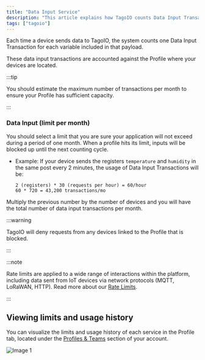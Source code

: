 ```yaml
---
title: "Data Input Service"
description: "This article explains how TagoIO counts Data Input Transactions when devices send data, and where to view limits and usage history for each Profile. It also reminds you to estimate your monthly transaction volume."
tags: ["tagoio"]
---
```

Each time a device sends data to TagoIO, the system counts one Data Input Transaction for each variable included in that payload.

These data input transactions are accounted against the Profile where your devices are located.

:::tip

You should estimate the maximum number of transactions per month to ensure your Profile has sufficient capacity.

:::

### Data Input (limit per month)
You should select a limit that you are sure your application will not exceed during a period of one month. When a profile hits its limit, inputs will be blocked up until the next counting cycle.

*   Example: If your device sends the registers `temperature` and `humidity` in the same post every 2 minutes, the usage of Data Input Transactions will be:
    ```text
    2 (registers) * 30 (requests per hour) = 60/hour
    60 * 720 = 43,200 transactions/mo
    ```
Multiply the previous number by the number of devices and you will have the total number of data input transactions per month.

:::warning

TagoIO will deny requests from any devices linked to the Profile that is blocked.

:::

:::note

Rate limits are applied to a wide range of interactions within the platform, including data sent from IoT devices via network protocols (MQTT, LoRaWAN, HTTP). Read more about our [Rate Limits](/docs/tagoio/api/rate-limits-hard-limits).

:::

## Viewing limits and usage history
You can visualize the limits and usage history of each service in the Profile tab, located under the [Profiles & Teams](https://admin.tago.io/profile) section of your account.

![Image 1](/docs_imagem/tagoio/external-f4bf5eb6.png)